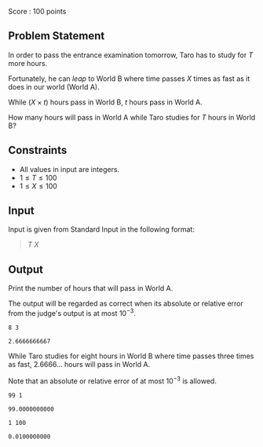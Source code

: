 Score : $100$ points

## Problem Statement

In order to pass the entrance examination tomorrow, Taro has to study for $T$ more hours.

Fortunately, he can *leap* to World B where time passes $X$ times as fast as it does in our world (World A).

While $(X \times t)$ hours pass in World B, $t$ hours pass in World A.

How many hours will pass in World A while Taro studies for $T$ hours in World B?

## Constraints

- All values in input are integers.
- $1 \leq T \leq 100$
- $1 \leq X \leq 100$

## Input

Input is given from Standard Input in the following format:

> $T$ $X$

## Output

Print the number of hours that will pass in World A.

The output will be regarded as correct when its absolute or relative error from the judge's output is at most $10^{-3}$.

```input1
8 3
```

```output1
2.6666666667
```

While Taro studies for eight hours in World B where time passes three times as fast, $2.6666...$ hours will pass in World A.

Note that an absolute or relative error of at most $10^{-3}$ is allowed.

```input2
99 1
```

```output2
99.0000000000
```

```input3
1 100
```

```output3
0.0100000000
```